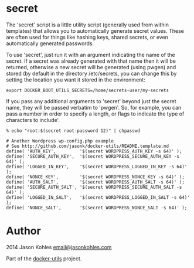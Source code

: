 secret
======

The 'secret' script is a little utility script (generally used from within
templates) that allows you to automatically generate secret values.  These are
often used for things like hashing keys, shared secrets, or even automatically
generated passwords.

To use 'secret', just run it with an argument indicating the name of the
secret.  If a secret was already generated with that name then it will be
returned, otherwise a new secret will be generated (using pwgen) and stored
(by default in the directory /etc/secrets, you can change this by setting
the location you want it stored in the environment:

    export DOCKER_BOOT_UTILS_SECRETS=/home/secrets-user/my-secrets

If you pass any additional arguments to 'secret' beyond just the secret name,
they will be passed verbatim to 'pwgen'.  So, for example, you can pass a
number in order to specify a length, or flags to indicate the type of
characters to include'.

    % echo "root:$(secret root-password 12)" | chpasswd

    # Another Wordpress wp-config.php example
    # See http://github.com/jasonk/docker-utils/README.template.md
    define( 'AUTH_KEY',         '$(secret WORDPRESS_AUTH_KEY -s 64)' );
    define( 'SECURE_AUTH_KEY',  '$(secret WORDPRESS_SECURE_AUTH_KEY -s 64)' );
    define( 'LOGGED_IN_KEY',    '$(secret WORDPRESS_LOGGED_IN_KEY -s 64)' );
    define( 'NONCE_KEY',        '$(secret WORDPRESS_NONCE_KEY -s 64)' );
    define( 'AUTH_SALT',        '$(secret WORDPRESS_AUTH_SALT -s 64)' );
    define( 'SECURE_AUTH_SALT', '$(secret WORDPRESS_SECURE_AUTH_SALT -s 64)' );
    define( 'LOGGED_IN_SALT',   '$(secret WORDPRESS_LOGGED_IN_SALT -s 64)' );
    define( 'NONCE_SALT',       '$(secret WORDPRESS_NONCE_SALT -s 64)' );

Author
======

2014 Jason Kohles <email@jasonkohles.com>

Part of the [docker-utils](http://github.com/jasonk/docker-utils) project.


